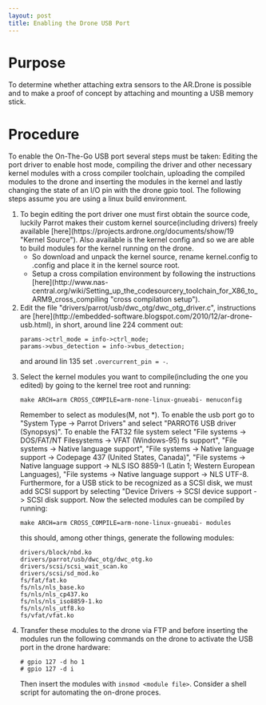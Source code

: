 ```yaml
---
layout: post
title: Enabling the Drone USB Port
---
```



Purpose
=======
To determine whether attaching extra sensors to the AR.Drone is
possible and to make a proof of concept by attaching and mounting a
USB memory stick.

Procedure
=========
To enable the On-The-Go USB port several steps must be taken: Editing the port
driver to enable host mode, compiling the driver and other necessary
kernel modules with a cross compiler toolchain, uploading the compiled
modules to the drone and inserting the modules in the kernel and
lastly changing the state of an I/O pin with the drone gpio tool. The following
steps assume you are using a linux build environment.
<ol>
<li>To begin editing the port driver one must first obtain the source code, luckily Parrot makes their custom kernel source(including drivers) freely available [here](https://projects.ardrone.org/documents/show/19 "Kernel Source"). Also available is the kernel config and so we are able to build modules for the kernel running on the drone.
<ul><li>  So download and unpack the kernel source, rename kernel.config to .config and place it in the kernel source root.</li>
<li>Setup a cross compilation environment by following the instructions [here](http://www.nas-central.org/wiki/Setting_up_the_codesourcery_toolchain_for_X86_to_ARM9_cross_compiling "cross compilation setup").</li></ul></li>
<li>Edit the file "drivers/parrot/usb/dwc_otg/dwc_otg_driver.c",
instructions are [here](http://embedded-software.blogspot.com/2010/12/ar-drone-usb.html),
in short, around line 224 comment out: 

    params->ctrl_mode = info->ctrl_mode; 
    params->vbus_detection = info->vbus_detection;

and around lin 135 set `.overcurrent_pin = -`.</li>
<li>Select the kernel modules you want to compile(including the one you edited) by going to the kernel tree root and running:

    make ARCH=arm CROSS_COMPILE=arm-none-linux-gnueabi- menuconfig 	      

Remember to select as modules(M, not *). To enable the usb port go to "System Type -> Parrot Drivers" and select "PARROT6 USB driver (Synopsys)". To enable the FAT32 file system select "File systems -> DOS/FAT/NT Filesystems -> VFAT (Windows-95) fs support", "File systems -> Native language support", "File systems -> Native language support -> Codepage 437 (United States, Canada)", "File systems -> Native language support -> NLS ISO 8859-1  (Latin 1; Western European Languages), "File systems -> Native language support -> NLS UTF-8. Furthermore, for a USB stick to be recognized as a SCSI disk, we must add SCSI support by selecting "Device Drivers -> SCSI device support -> SCSI disk support.
Now the selected modules can be compiled by running:
   
    make ARCH=arm CROSS_COMPILE=arm-none-linux-gnueabi- modules
    
this should, among other things, generate the following modules:
    
    drivers/block/nbd.ko
    drivers/parrot/usb/dwc_otg/dwc_otg.ko
    drivers/scsi/scsi_wait_scan.ko
    drivers/scsi/sd_mod.ko
    fs/fat/fat.ko
    fs/nls/nls_base.ko
    fs/nls/nls_cp437.ko
    fs/nls/nls_iso8859-1.ko
    fs/nls/nls_utf8.ko
    fs/vfat/vfat.ko

</li>
<li>Transfer these modules to the drone via FTP and before inserting the modules run the following commands on the drone to activate the USB port in the drone hardware:

    # gpio 127 -d ho 1
    # gpio 127 -d i

Then insert the modules with `insmod <module file>`. Consider a shell script for automating the on-drone proces.
</li>
</ol>